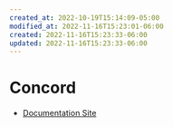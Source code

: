 ```yaml
---
created_at: 2022-10-19T15:14:09-05:00
modified_at: 2022-11-16T15:23:01-06:00
created: 2022-11-16T15:23:33-06:00
updated: 2022-11-16T15:23:33-06:00
---
```

# Concord
- [Documentation Site](https://concord.walmartlabs.com)

